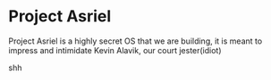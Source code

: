 # Project Asriel
Project Asriel is a highly secret OS that we are building, it is meant to impress and intimidate Kevin Alavik, our court jester(idiot)

shh
